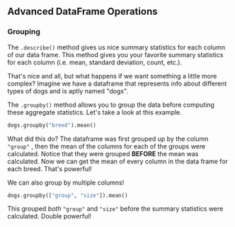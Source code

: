 <!--title={Advanced DataFrame Operations: Grouping}-->

## Advanced DataFrame Operations

### Grouping

The `.describe()` method gives us nice summary statistics for each column of our data frame.  This method gives you your favorite summary statistics for each column (i.e. mean, standard deviation, count, etc.). 

That's nice and all, but what happens if we want something a little more complex? Imagine we have a dataframe that represents info about different types of dogs and is aptly named "dogs".

The `.groupby()` method allows you to group the data before computing these aggregate statistics. Let's take a look at this example.

```python
dogs.groupby("breed").mean()
```

What did this do? The dataframe was first grouped up by the column `"group"` , then the mean of the columns for each of the groups were calculated. Notice that they were grouped **BEFORE** the mean was calculated. Now we can get the mean of every column in the data frame for each breed. That's powerful!

We can also group by multiple columns!

```python
dogs.groupby(["group", "size"]).mean()
```

This grouped *both* `"group"` and `"size"` before the summary statistics were calculated. Double powerful!





